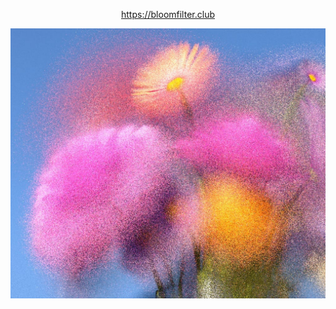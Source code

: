 <p align="center"><a href="https://bloomfilter.club">https://bloomfilter.club</a></p>

![Bloom Filter](assets/bloom.jpg?raw=true "Bloom Filter")
